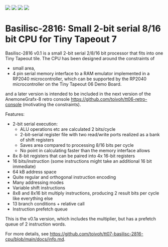 ![](../../workflows/gds/badge.svg) ![](../../workflows/docs/badge.svg) ![](../../workflows/test/badge.svg) ![](../../workflows/fpga/badge.svg)

Basilisc-2816: Small 2-bit serial 8/16 bit CPU for Tiny Tapeout 7
=================================================================
Basilisc-2816 v0.1 is a small 2-bit serial 2/8/16 bit processor that fits into one Tiny Tapeout tile.
The CPU has been designed around the constraints of

- small area,
- 4 pin serial memory interface to a RAM emulator implemented in a RP2040 microcontroller, which can be supported by the RP2040 microcontroller on the Tiny Tapeout 06 Demo Board.

and a later version is intended to be included in the next version of the AnemoneGrafx-8 retro console https://github.com/toivoh/tt06-retro-console (motivating the constraints).

Features:

- 2-bit serial execution:
	- ALU operations etc are calculated 2 bits/cycle
	- 2-bit-serial register file with two read/write ports realized as a bank of shift registers
	- Saves area compared to processing 8/16 bits per cycle
	- No point in calculating faster than the memory interface allows
- 8x 8-bit registers that can be paired into 4x 16-bit registers
- 16 bits/instruction (some instructions might take an additional 16 bit immediate)
- 64 kB address space
- Quite regular and orthogonal instruction encoding
- Many addressing modes
- Variable shift instructions
- 8x8 and 8x16 bit multiply instructions, producing 2 result bits per cycle like everything else
- 13 branch conditions + relative call
- Instruction prefetch queue

This is the v0.1a version, which includes the multiplier, but has a prefetch queue of 2 instruction words.

For more details, see https://github.com/toivoh/tt07-basilisc-2816-cpu/blob/main/docs/info.md.
